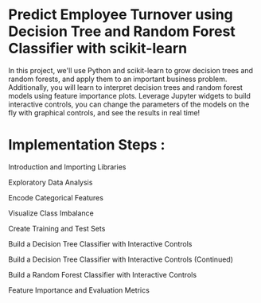 # Predict Employee Turnover using Decision Tree and Random Forest Classifier with scikit-learn
In this project, we'll use Python and scikit-learn to grow decision trees and random forests, and apply them to an important business problem. Additionally, you will learn to interpret decision trees and random forest models using feature importance plots. Leverage Jupyter widgets to build interactive controls, you can change the parameters of the models on the fly with graphical controls, and see the results in real time!
# Implementation Steps :
Introduction and Importing Libraries

Exploratory Data Analysis

Encode Categorical Features

Visualize Class Imbalance

Create Training and Test Sets

Build a Decision Tree Classifier with Interactive Controls

Build a Decision Tree Classifier with Interactive Controls (Continued)

Build a Random Forest Classifier with Interactive Controls

Feature Importance and Evaluation Metrics
